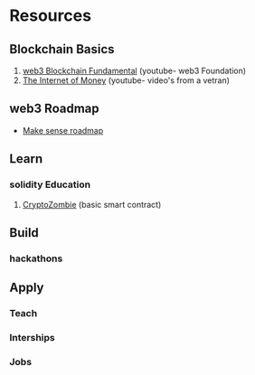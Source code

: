 # Resources
## Blockchain Basics
1. [web3 Blockchain Fundamental](https://www.youtube.com/playlist?list=PLxVihxZC42nF_MCN9PTvZMIifRjx9cZ2J/ "web3 title") (youtube- web3 Foundation)
2. [The Internet of Money](https://www.youtube.com/watch?v=rc744Z9IjhY&list=PLPQwGV1aLnTvckLyD3vGEuDHSFRzPt4kP) (youtube- video's from a vetran)
## web3 Roadmap
* [Make sense roadmap](https://vitto.cc/web3-and-solidity-smart-contracts-development-roadmap/#d12f)
## Learn
### solidity Education
1. [CryptoZombie](https://cryptozombies.io/en/course) (basic smart contract)

## Build 
### hackathons

## Apply
### Teach
### Interships
### Jobs
